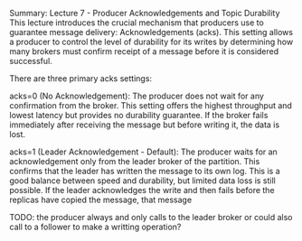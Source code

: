 Summary: Lecture 7 - Producer Acknowledgements and Topic Durability
This lecture introduces the crucial mechanism that producers use to guarantee message delivery: Acknowledgements (acks). This setting allows a producer to control the level of durability for its writes by determining how many brokers must confirm receipt of a message before it is considered successful.

There are three primary acks settings:

acks=0 (No Acknowledgement): The producer does not wait for any confirmation from the broker. This setting offers the highest throughput and lowest latency but provides no durability guarantee. If the broker fails immediately after receiving the message but before writing it, the data is lost.

acks=1 (Leader Acknowledgement - Default): The producer waits for an acknowledgement only from the leader broker of the partition. This confirms that the leader has written the message to its own log. This is a good balance between speed and durability, but limited data loss is still possible. If the leader acknowledges the write and then fails before the replicas have copied the message, that message

TODO: the producer always and only calls to the leader broker or could also call to a follower to make a writting operation?
